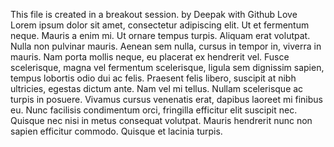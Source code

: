 This file is created in a breakout session.
by Deepak
with Github Love
Lorem ipsum dolor sit amet, consectetur adipiscing elit. Ut et fermentum neque. Mauris a enim mi. Ut ornare tempus turpis. Aliquam erat volutpat. Nulla non pulvinar mauris. Aenean sem nulla, cursus in tempor in, viverra in mauris. Nam porta mollis neque, eu placerat ex hendrerit vel. Fusce scelerisque, magna vel fermentum scelerisque, ligula sem dignissim sapien, tempus lobortis odio dui ac felis. Praesent felis libero, suscipit at nibh ultricies, egestas dictum ante. Nam vel mi tellus. Nullam scelerisque ac turpis in posuere. Vivamus cursus venenatis erat, dapibus laoreet mi finibus eu. Nunc facilisis condimentum orci, fringilla efficitur elit suscipit nec. Quisque nec nisi in metus consequat volutpat. Mauris hendrerit nunc non sapien efficitur commodo. Quisque et lacinia turpis.
